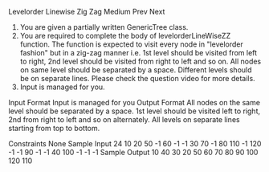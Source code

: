 Levelorder Linewise Zig Zag
Medium  Prev   Next
1. You are given a partially written GenericTree class.
2. You are required to complete the body of levelorderLineWiseZZ function. The function is expected to visit every node in "levelorder fashion" but in a zig-zag manner i.e. 1st level should be visited from left to right, 2nd level should be visited from right to left and so on. All nodes on same level should be separated by a space. Different levels should be on separate lines. Please check the question video for more details.
3. Input is managed for you. 
                               
Input Format
Input is managed for you
Output Format
All nodes on the same level should be separated by a space.
1st level should be visited left to right, 2nd from right to left and so on alternately.
All levels on separate lines starting from top to bottom.

Constraints
None
Sample Input
24
10 20 50 -1 60 -1 -1 30 70 -1 80 110 -1 120 -1 -1 90 -1 -1 40 100 -1 -1 -1
Sample Output
10 
40 30 20 
50 60 70 80 90 100 
120 110